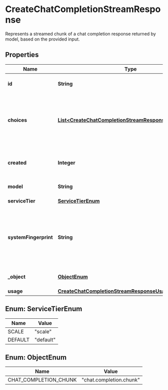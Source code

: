 

# CreateChatCompletionStreamResponse

Represents a streamed chunk of a chat completion response returned by model, based on the provided input.

## Properties

| Name | Type | Description | Notes |
|------------ | ------------- | ------------- | -------------|
|**id** | **String** | A unique identifier for the chat completion. Each chunk has the same ID. |  |
|**choices** | [**List&lt;CreateChatCompletionStreamResponseChoicesInner&gt;**](CreateChatCompletionStreamResponseChoicesInner.md) | A list of chat completion choices. Can contain more than one elements if &#x60;n&#x60; is greater than 1. Can also be empty for the last chunk if you set &#x60;stream_options: {\&quot;include_usage\&quot;: true}&#x60;.  |  |
|**created** | **Integer** | The Unix timestamp (in seconds) of when the chat completion was created. Each chunk has the same timestamp. |  |
|**model** | **String** | The model to generate the completion. |  |
|**serviceTier** | [**ServiceTierEnum**](#ServiceTierEnum) | The service tier used for processing the request. |  [optional] |
|**systemFingerprint** | **String** | This fingerprint represents the backend configuration that the model runs with. Can be used in conjunction with the &#x60;seed&#x60; request parameter to understand when backend changes have been made that might impact determinism.  |  [optional] |
|**_object** | [**ObjectEnum**](#ObjectEnum) | The object type, which is always &#x60;chat.completion.chunk&#x60;. |  |
|**usage** | [**CreateChatCompletionStreamResponseUsage**](CreateChatCompletionStreamResponseUsage.md) |  |  [optional] |



## Enum: ServiceTierEnum

| Name | Value |
|---- | -----|
| SCALE | &quot;scale&quot; |
| DEFAULT | &quot;default&quot; |



## Enum: ObjectEnum

| Name | Value |
|---- | -----|
| CHAT_COMPLETION_CHUNK | &quot;chat.completion.chunk&quot; |



